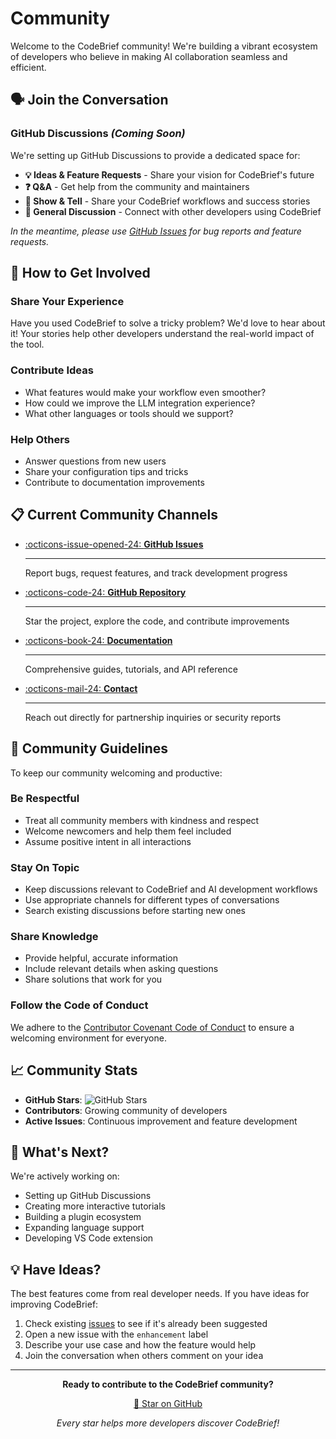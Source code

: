 # Community

Welcome to the CodeBrief community! We're building a vibrant ecosystem of developers who believe in making AI collaboration seamless and efficient.

## 🗣️ Join the Conversation

### GitHub Discussions *(Coming Soon)*
We're setting up GitHub Discussions to provide a dedicated space for:
- **💡 Ideas & Feature Requests** - Share your vision for CodeBrief's future
- **❓ Q&A** - Get help from the community and maintainers
- **🎉 Show & Tell** - Share your CodeBrief workflows and success stories
- **💬 General Discussion** - Connect with other developers using CodeBrief

*In the meantime, please use [GitHub Issues](https://github.com/Shorzinator/ContextCraft/issues) for bug reports and feature requests.*

## 🤝 How to Get Involved

### Share Your Experience
Have you used CodeBrief to solve a tricky problem? We'd love to hear about it! Your stories help other developers understand the real-world impact of the tool.

### Contribute Ideas
- What features would make your workflow even smoother?
- How could we improve the LLM integration experience?
- What other languages or tools should we support?

### Help Others
- Answer questions from new users
- Share your configuration tips and tricks
- Contribute to documentation improvements

## 📋 Current Community Channels

<div class="grid cards" markdown>

-   [:octicons-issue-opened-24: **GitHub Issues**](https://github.com/Shorzinator/ContextCraft/issues)

    ---

    Report bugs, request features, and track development progress

-   [:octicons-code-24: **GitHub Repository**](https://github.com/Shorzinator/ContextCraft)

    ---

    Star the project, explore the code, and contribute improvements

-   [:octicons-book-24: **Documentation**](/)

    ---

    Comprehensive guides, tutorials, and API reference

-   [:octicons-mail-24: **Contact**](mailto:shorz2905@gmail.com)

    ---

    Reach out directly for partnership inquiries or security reports

</div>

## 🎯 Community Guidelines

To keep our community welcoming and productive:

### Be Respectful
- Treat all community members with kindness and respect
- Welcome newcomers and help them feel included
- Assume positive intent in all interactions

### Stay On Topic
- Keep discussions relevant to CodeBrief and AI development workflows
- Use appropriate channels for different types of conversations
- Search existing discussions before starting new ones

### Share Knowledge
- Provide helpful, accurate information
- Include relevant details when asking questions
- Share solutions that work for you

### Follow the Code of Conduct
We adhere to the [Contributor Covenant Code of Conduct](https://github.com/Shorzinator/ContextCraft/blob/main/CODE_OF_CONDUCT.md) to ensure a welcoming environment for everyone.

## 📈 Community Stats

- **GitHub Stars**: ![GitHub Stars](https://img.shields.io/github/stars/Shorzinator/ContextCraft?style=social)
- **Contributors**: Growing community of developers
- **Active Issues**: Continuous improvement and feature development

## 🚀 What's Next?

We're actively working on:
- Setting up GitHub Discussions
- Creating more interactive tutorials
- Building a plugin ecosystem
- Expanding language support
- Developing VS Code extension

## 💡 Have Ideas?

The best features come from real developer needs. If you have ideas for improving CodeBrief:

1. Check existing [issues](https://github.com/Shorzinator/ContextCraft/issues) to see if it's already been suggested
2. Open a new issue with the `enhancement` label
3. Describe your use case and how the feature would help
4. Join the conversation when others comment on your idea

---

<div align="center">
  <p><strong>Ready to contribute to the CodeBrief community?</strong></p>
  <p><a href="https://github.com/Shorzinator/ContextCraft" class="md-button md-button--primary">🌟 Star on GitHub</a></p>
  <p><em>Every star helps more developers discover CodeBrief!</em></p>
</div>
